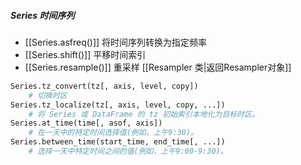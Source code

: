 ##### Series 时间序列
- [[Series.asfreq()]]  将时间序列转换为指定频率
- [[Series.shift()]]  平移时间索引
- [[Series.resample()]]  重采样 [[Resampler 类|返回Resampler对象]]
```python
Series.tz_convert(tz[, axis, level, copy])
	# 切换时区
Series.tz_localize(tz[, axis, level, copy, ...])
	# 将 Series 或 DataFrame 的 tz 初始索引本地化为目标时区。
Series.at_time(time[, asof, axis])
	# 在一天中的特定时间选择值(例如，上午9:30)。
Series.between_time(start_time, end_time[, ...])
	# 选择一天中特定时间之间的值(例如，上午9:00-9:30)。
```